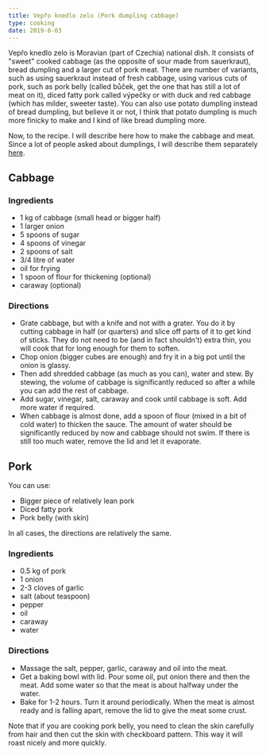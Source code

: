 ```yaml
---
title: Vepřo knedlo zelo (Pork dumpling cabbage)
type: cooking
date: 2019-8-03
---
```


Vepřo knedlo zelo is Moravian (part of Czechia) national dish. It consists of "sweet" cooked cabbage (as the opposite of sour made from sauerkraut), bread dumpling and a larger cut of pork meat. There are number of variants, such as using sauerkraut instead of fresh cabbage, using various cuts of pork, such as pork belly (called bůček, get the one that has still a lot of meat on it), diced fatty pork called výpečky or with duck and red cabbage (which has milder, sweeter taste). You can also use potato dumpling instead of bread dumpling, but believe it or not, I think that potato dumpling is much more finicky to make and I kind of like bread dumpling more.

Now, to the recipe. I will describe here how to make the cabbage and meat. Since a lot of people asked about dumplings, I will describe them separately [here](./knedlik.html).

## Cabbage

### Ingredients

* 1 kg of cabbage (small head or bigger half)
* 1 larger onion
* 5 spoons of sugar
* 4 spoons of vinegar
* 2 spoons of salt
* 3/4 litre of water
* oil for frying
* 1 spoon of flour for thickening (optional)
* caraway (optional)

### Directions

* Grate cabbage, but with a knife and not with a grater. You do it by cutting cabbage in half (or quarters) and slice off parts of it to get kind of sticks. They do not need to be (and in fact shouldn't) extra thin, you will cook that for long enough for them to soften.
* Chop onion (bigger cubes are enough) and fry it in a big pot until the onion is glassy.
* Then add shredded cabbage (as much as you can), water and stew. By stewing, the volume of cabbage is significantly reduced so after a while you can add the rest of cabbage.
* Add sugar, vinegar, salt, caraway and cook until cabbage is soft. Add more water if required.
* When cabbage is almost done, add a spoon of flour (mixed in a bit of cold water) to thicken the sauce. The amount of water should be significantly reduced by now and cabbage should not swim. If there is still too much water, remove the lid and let it evaporate.

## Pork

You can use:

* Bigger piece of relatively lean pork
* Diced fatty pork
* Pork belly (with skin)

In all cases, the directions are relatively the same.

### Ingredients

* 0.5 kg of pork
* 1 onion
* 2-3 cloves of garlic
* salt (about teaspoon)
* pepper
* oil
* caraway
* water

### Directions

* Massage the salt, pepper, garlic, caraway and oil into the meat.
* Get a baking bowl with lid. Pour some oil, put onion there and then the meat. Add some water so that the meat is about halfway under the water.
* Bake for 1-2 hours. Turn it around periodically. When the meat is almost ready and is falling apart, remove the lid to give the meat some crust.

Note that if you are cooking pork belly, you need to clean the skin carefully from hair and then cut the skin with checkboard pattern. This way it will roast nicely and more quickly.
